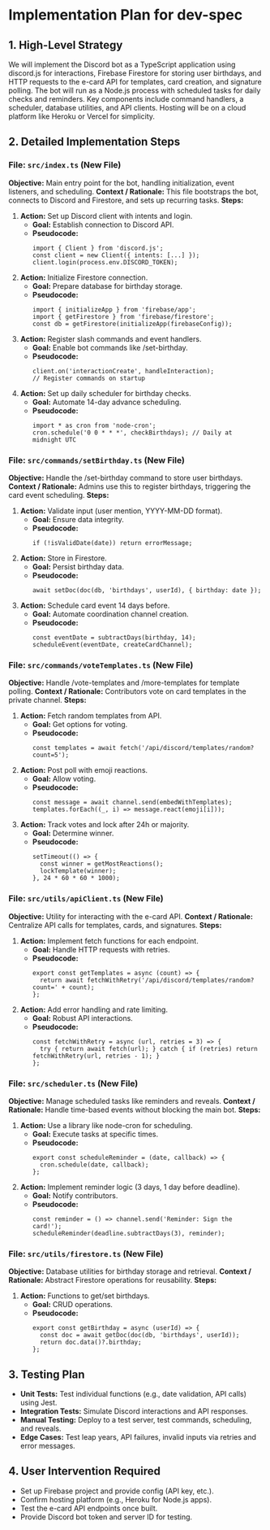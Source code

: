 # Implementation Plan for dev-spec

## 1. High-Level Strategy

We will implement the Discord bot as a TypeScript application using discord.js for interactions, Firebase Firestore for storing user birthdays, and HTTP requests to the e-card API for templates, card creation, and signature polling. The bot will run as a Node.js process with scheduled tasks for daily checks and reminders. Key components include command handlers, a scheduler, database utilities, and API clients. Hosting will be on a cloud platform like Heroku or Vercel for simplicity.

## 2. Detailed Implementation Steps

### File: `src/index.ts` (New File)

**Objective:** Main entry point for the bot, handling initialization, event listeners, and scheduling.
**Context / Rationale:** This file bootstraps the bot, connects to Discord and Firestore, and sets up recurring tasks.
**Steps:**

1. **Action:** Set up Discord client with intents and login.
   - **Goal:** Establish connection to Discord API.
   - **Pseudocode:**
     ```
     import { Client } from 'discord.js';
     const client = new Client({ intents: [...] });
     client.login(process.env.DISCORD_TOKEN);
     ```
2. **Action:** Initialize Firestore connection.
   - **Goal:** Prepare database for birthday storage.
   - **Pseudocode:**
     ```
     import { initializeApp } from 'firebase/app';
     import { getFirestore } from 'firebase/firestore';
     const db = getFirestore(initializeApp(firebaseConfig));
     ```
3. **Action:** Register slash commands and event handlers.
   - **Goal:** Enable bot commands like /set-birthday.
   - **Pseudocode:**
     ```
     client.on('interactionCreate', handleInteraction);
     // Register commands on startup
     ```
4. **Action:** Set up daily scheduler for birthday checks.
   - **Goal:** Automate 14-day advance scheduling.
   - **Pseudocode:**
     ```
     import * as cron from 'node-cron';
     cron.schedule('0 0 * * *', checkBirthdays); // Daily at midnight UTC
     ```

### File: `src/commands/setBirthday.ts` (New File)

**Objective:** Handle the /set-birthday command to store user birthdays.
**Context / Rationale:** Admins use this to register birthdays, triggering the card event scheduling.
**Steps:**

1. **Action:** Validate input (user mention, YYYY-MM-DD format).
   - **Goal:** Ensure data integrity.
   - **Pseudocode:**
     ```
     if (!isValidDate(date)) return errorMessage;
     ```
2. **Action:** Store in Firestore.
   - **Goal:** Persist birthday data.
   - **Pseudocode:**
     ```
     await setDoc(doc(db, 'birthdays', userId), { birthday: date });
     ```
3. **Action:** Schedule card event 14 days before.
   - **Goal:** Automate coordination channel creation.
   - **Pseudocode:**
     ```
     const eventDate = subtractDays(birthday, 14);
     scheduleEvent(eventDate, createCardChannel);
     ```

### File: `src/commands/voteTemplates.ts` (New File)

**Objective:** Handle /vote-templates and /more-templates for template polling.
**Context / Rationale:** Contributors vote on card templates in the private channel.
**Steps:**

1. **Action:** Fetch random templates from API.
   - **Goal:** Get options for voting.
   - **Pseudocode:**
     ```
     const templates = await fetch('/api/discord/templates/random?count=5');
     ```
2. **Action:** Post poll with emoji reactions.
   - **Goal:** Allow voting.
   - **Pseudocode:**
     ```
     const message = await channel.send(embedWithTemplates);
     templates.forEach((_, i) => message.react(emoji[i]));
     ```
3. **Action:** Track votes and lock after 24h or majority.
   - **Goal:** Determine winner.
   - **Pseudocode:**
     ```
     setTimeout(() => {
       const winner = getMostReactions();
       lockTemplate(winner);
     }, 24 * 60 * 60 * 1000);
     ```

### File: `src/utils/apiClient.ts` (New File)

**Objective:** Utility for interacting with the e-card API.
**Context / Rationale:** Centralize API calls for templates, cards, and signatures.
**Steps:**

1. **Action:** Implement fetch functions for each endpoint.
   - **Goal:** Handle HTTP requests with retries.
   - **Pseudocode:**
     ```
     export const getTemplates = async (count) => {
       return await fetchWithRetry('/api/discord/templates/random?count=' + count);
     };
     ```
2. **Action:** Add error handling and rate limiting.
   - **Goal:** Robust API interactions.
   - **Pseudocode:**
     ```
     const fetchWithRetry = async (url, retries = 3) => {
       try { return await fetch(url); } catch { if (retries) return fetchWithRetry(url, retries - 1); }
     };
     ```

### File: `src/scheduler.ts` (New File)

**Objective:** Manage scheduled tasks like reminders and reveals.
**Context / Rationale:** Handle time-based events without blocking the main bot.
**Steps:**

1. **Action:** Use a library like node-cron for scheduling.
   - **Goal:** Execute tasks at specific times.
   - **Pseudocode:**
     ```
     export const scheduleReminder = (date, callback) => {
       cron.schedule(date, callback);
     };
     ```
2. **Action:** Implement reminder logic (3 days, 1 day before deadline).
   - **Goal:** Notify contributors.
   - **Pseudocode:**
     ```
     const reminder = () => channel.send('Reminder: Sign the card!');
     scheduleReminder(deadline.subtractDays(3), reminder);
     ```

### File: `src/utils/firestore.ts` (New File)

**Objective:** Database utilities for birthday storage and retrieval.
**Context / Rationale:** Abstract Firestore operations for reusability.
**Steps:**

1. **Action:** Functions to get/set birthdays.
   - **Goal:** CRUD operations.
   - **Pseudocode:**
     ```
     export const getBirthday = async (userId) => {
       const doc = await getDoc(doc(db, 'birthdays', userId));
       return doc.data()?.birthday;
     };
     ```

## 3. Testing Plan

- **Unit Tests:** Test individual functions (e.g., date validation, API calls) using Jest.
- **Integration Tests:** Simulate Discord interactions and API responses.
- **Manual Testing:** Deploy to a test server, test commands, scheduling, and reveals.
- **Edge Cases:** Test leap years, API failures, invalid inputs via retries and error messages.

## 4. User Intervention Required

- Set up Firebase project and provide config (API key, etc.).
- Confirm hosting platform (e.g., Heroku for Node.js apps).
- Test the e-card API endpoints once built.
- Provide Discord bot token and server ID for testing.
